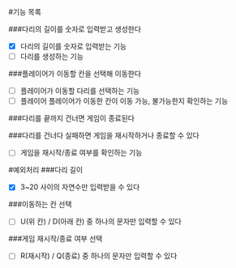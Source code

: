 #기능 목록

###다리의 길이를 숫자로 입력받고 생성한다
- [x] 다리의 길이를 숫자로 입력받는 기능
- [ ] 다리를 생성하는 기능

###플레이어가 이동할 칸을 선택해 이동한다
- [ ] 플레이어가 이동할 다리를 선택하는 기능
- [ ] 플레이어 플레이어가 이동한 칸이 이동 가능, 불가능한지 확인하는 기능

###다리를 끝까지 건너면 게임이 종료된다

###다리를 건너다 실패하면 게임을 재시작하거나 종료할 수 있다
- [ ] 게임을 재시작/종료 여부를 확인하는 기능

#예외처리
###다리 길이
- [x] 3~20 사이의 자연수만 입력받을 수 있다

###이동하는 칸 선택
- [ ] U(위 칸) / D(아래 칸) 중 하나의 문자만 입력할 수 있다

###게임 재시작/종료 여부 선택
- [ ] R(재시작) / Q(종료) 중 하나의 문자만 입력할 수 있다

